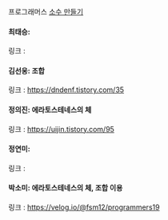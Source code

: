 프로그래머스 [소수 만들기](https://school.programmers.co.kr/learn/courses/30/lessons/12977)<br>

#### 최태승: 
링크 :

#### 김선웅: 조합
링크 : https://dndenf.tistory.com/35

#### 정의진: 에라토스테네스의 체
링크 : https://uijin.tistory.com/95

#### 정연미: 
링크 : 

#### 박소미: 에라토스테네스의 체, 조합 이용
링크 : https://velog.io/@fsm12/programmers19
